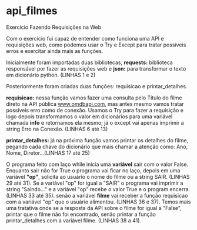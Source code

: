 # api_filmes
 Exercício Fazendo Requisições na Web

Com o exercício fui capaz de entender como funciona uma API e requisições web, como podemos usar o Try e Except para tratar possíveis erros e exercitar ainda mais as funções.

Inicialmente foram importadas duas bibliotecas, <b>requests:</b> biblioteca responsável por fazer as requisições web e <b>json:</b> para transformar o texto em dicionário python. (LINHAS 1 e 2)

Posteriormente foram criadas duas funções: requisicao e printar_detalhes.

<b>requisicao:</b> nessa função vamos fazer uma consulta pelo Título do filme direto na API pública www.omdbapi.com, mas antes mesmo vamos tratar possíveis erro como de conexão. Usamos o Try para fazer a requisição e logo depois transformamos o valor em dicionários para uma variável chamada <b>info</b> e retornamos ela mesmo; já o except vai apenas imprimir a string Erro na Conexão. (LINHAS 6 até 13)

<b>printar_detalhes:</b> já na próxima função vamos printar os detalhes do filme, pegando cada chave do dicionário que mais chamar a atenção como: Ano, Nome, Diretor...(LINHAS 17 até 25)

O programa feito com laço while inicia uma <b>variável</b> sair com o valor False. Enquanto sair não for True o programa vai ficar no laço, depois em uma variável <b>"op"</b>, solicita ao usuário o nome do filme ou a string SAIR. (LINHAS 29 até 31).
Se a variável "op" for igual a "SAIR" o programa vai imprimir a string "Saindo..." e a variável "op" recebe o valor True e o program encerra. (LINHAS 33 até 35). 
senão a variável <b>filme</b> vai receber a função requisicao com a variável "op" que o usuário alimentou. (LINHAS 36 e 37).
Temos mais uma tratativa onde se a resposta da API sobre o filme for igual a "False", printar que o filme não foi encontrado, senão printar a função printar_detalhes com a variável filme. (LINHAS 38 a 41).
